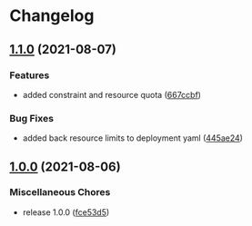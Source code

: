 # Changelog

## [1.1.0](https://www.github.com/rajesh-nitc/gcp-foundation/compare/v1.0.0...v1.1.0) (2021-08-07)


### Features

* added constraint and resource quota ([667ccbf](https://www.github.com/rajesh-nitc/gcp-foundation/commit/667ccbff9980f4c8f94f770d7d41653c958f3622))


### Bug Fixes

* added back resource limits to deployment yaml ([445ae24](https://www.github.com/rajesh-nitc/gcp-foundation/commit/445ae2412c3f615d89d1b46b0b395951083f0c1e))

## [1.0.0](https://www.github.com/rajesh-nitc/gcp-foundation/compare/v1.0.0...v1.0.0) (2021-08-06)


### Miscellaneous Chores

* release 1.0.0 ([fce53d5](https://www.github.com/rajesh-nitc/gcp-foundation/commit/fce53d5cc6a61c906116924e66231955789d710b))
